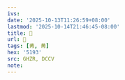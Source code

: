 ```yaml
---
ivs:
date: '2025-10-13T11:26:59+08:00'
lastmod: '2025-10-14T21:46:45-08:00'
title: 󰔱
url: 󰔱
tags: [冓, 冓]
hex: '5193'
src: GHZR, DCCV
note:
---
```

